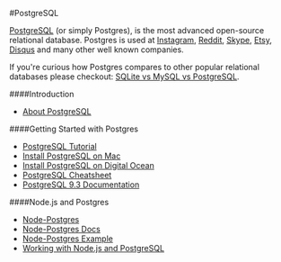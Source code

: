 #PostgreSQL

[PostgreSQL](http://en.wikipedia.org/wiki/PostgreSQL) (or simply Postgres), is the most advanced open-source relational database. Postgres is used at [Instagram](http://instagram.com/), [Reddit](http://www.reddit.com/), [Skype](http://www.skype.com/en/), [Etsy](https://www.etsy.com/), [Disqus](https://disqus.com/) and many other well known companies.

If you're curious how Postgres compares to other popular relational databases please checkout: [SQLite vs MySQL vs PostgreSQL](https://www.digitalocean.com/community/tutorials/sqlite-vs-mysql-vs-postgresql-a-comparison-of-relational-database-management-systems).

####Introduction

- [About PostgreSQL](http://www.postgresql.org/about/)

####Getting Started with Postgres

- [PostgreSQL Tutorial](http://www.postgresqltutorial.com/)
- [Install PostgreSQL on Mac](http://chris-schmitz.com/the-easy-way-to-get-started-with-postgresql-on-a-mac-postgres-app-and-induction/)
- [Install PostgreSQL on Digital Ocean](https://www.digitalocean.com/community/tutorials/how-to-install-and-use-postgresql-on-ubuntu-12-04)
- [PostgreSQL Cheatsheet](http://www.cheat-sheets.org/saved-copy/postgresql-cheat-sheet.pdf)
- [PostgreSQL 9.3 Documentation](http://www.postgresql.org/docs/9.3/static/index.html)

####Node.js and Postgres

- [Node-Postgres](https://github.com/brianc/node-postgres)
- [Node-Postgres Docs](https://github.com/brianc/node-postgres/wiki)
- [Node-Postgres Example](https://github.com/brianc/node-postgres/wiki/Example)
- [Working with Node.js and PostgreSQL](https://gigadom.wordpress.com/2014/07/20/working-with-node-js-and-postgresql/)

